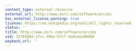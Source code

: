 ```yaml
---
content_type: external-resource
external_url: http://www.esri.com/software/arcims
has_external_license_warning: true
license: https://en.wikipedia.org/wiki/All_rights_reserved
status: ''
title: http://www.esri.com/software/arcims
uid: 3270168d-27cc-40ee-b7cf-4a4caead6db0
wayback_url: ''
---
```

